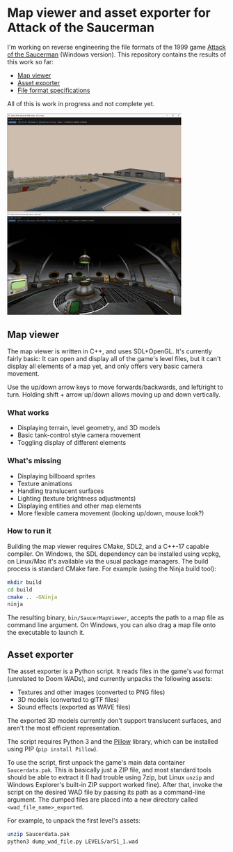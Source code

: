 # Map viewer and asset exporter for Attack of the Saucerman

I'm working on reverse engineering the file formats of the 1999 game [Attack of the Saucerman](https://en.wikipedia.org/wiki/Attack_of_the_Saucerman) (Windows version). This repository contains the results of this work so far:

* [Map viewer](#map-viewer)
* [Asset exporter](#asset-exporter)
* [File format specifications](/file_format_specs.md)

All of this is work in progress and not complete yet.

<img src="images/screenshot.png" width="400" /> <img src="images/screenshot2.png" width="400" />



## Map viewer

The map viewer is written in C++, and uses SDL+OpenGL. It's currently fairly basic: It can open and display all of the game's level files, but it can't display all elements of a map yet, and only offers very basic camera movement.

Use the up/down arrow keys to move forwards/backwards, and left/right to turn. Holding shift + arrow up/down allows moving up and down vertically.

### What works

* Displaying terrain, level geometry, and 3D models
* Basic tank-control style camera movement
* Toggling display of different elements

### What's missing

* Displaying billboard sprites
* Texture animations
* Handling translucent surfaces
* Lighting (texture brightness adjustments)
* Displaying entities and other map elements
* More flexible camera movement (looking up/down, mouse look?)

### How to run it

Building the map viewer requires CMake, SDL2, and a C++-17 capable compiler.
On Windows, the SDL dependency can be installed using vcpkg, on Linux/Mac it's available via the usual package managers.
The build process is standard CMake fare. For example (using the Ninja build tool):

```bash
mkdir build
cd build
cmake .. -GNinja
ninja
```

The resulting binary, `bin/SaucerMapViewer`, accepts the path to a map file as command line argument. On Windows, you can also drag a map file onto the executable to launch it.


## Asset exporter

The asset exporter is a Python script. It reads files in the game's `wad` format (unrelated to Doom WADs), and currently unpacks the following assets:

* Textures and other images (converted to PNG files)
* 3D models (converted to glTF files)
* Sound effects (exported as WAVE files)

The exported 3D models currently don't support translucent surfaces, and aren't the most efficient representation.

The script requires Python 3 and the [Pillow](https://python-pillow.org/) library, which can be installed using PIP (`pip install Pillow`).

To use the script, first unpack the game's main data container `Saucerdata.pak`. This is basically just a ZIP file, and most standard tools should be able to extract it (I had trouble using 7zip, but Linux `unzip` and Windows Explorer's built-in ZIP support worked fine).
After that, invoke the script on the desired WAD file by passing its path as a command-line argument.
The dumped files are placed into a new directory called `<wad_file_name>_exported`.

For example, to unpack the first level's assets:

```bash
unzip Saucerdata.pak
python3 dump_wad_file.py LEVELS/ar51_1.wad
```

